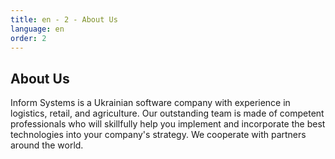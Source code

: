 ```yaml
---
title: en - 2 - About Us
language: en
order: 2
---
```

<div class="title-block center"><h2>About Us</h2></div>
<div class="text-block">Inform Systems is a Ukrainian software company with experience in logistics, retail, and agriculture. Our outstanding team is made of competent professionals who will skillfully help you implement and incorporate the best technologies into your company's strategy. We cooperate with partners around the world.</div>